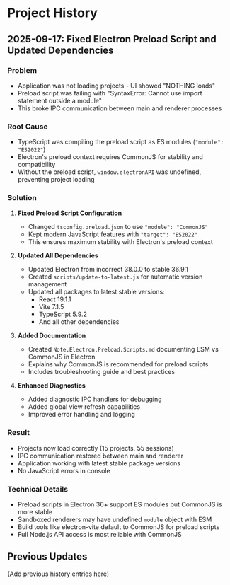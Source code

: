 # Project History

## 2025-09-17: Fixed Electron Preload Script and Updated Dependencies

### Problem
- Application was not loading projects - UI showed "NOTHING loads"
- Preload script was failing with "SyntaxError: Cannot use import statement outside a module"
- This broke IPC communication between main and renderer processes

### Root Cause
- TypeScript was compiling the preload script as ES modules (`"module": "ES2022"`)
- Electron's preload context requires CommonJS for stability and compatibility
- Without the preload script, `window.electronAPI` was undefined, preventing project loading

### Solution
1. **Fixed Preload Script Configuration**
   - Changed `tsconfig.preload.json` to use `"module": "CommonJS"`
   - Kept modern JavaScript features with `"target": "ES2022"`
   - This ensures maximum stability with Electron's preload context

2. **Updated All Dependencies**
   - Updated Electron from incorrect 38.0.0 to stable 36.9.1
   - Created `scripts/update-to-latest.js` for automatic version management
   - Updated all packages to latest stable versions:
     - React 19.1.1
     - Vite 7.1.5
     - TypeScript 5.9.2
     - And all other dependencies

3. **Added Documentation**
   - Created `Note.Electron.Preload.Scripts.md` documenting ESM vs CommonJS in Electron
   - Explains why CommonJS is recommended for preload scripts
   - Includes troubleshooting guide and best practices

4. **Enhanced Diagnostics**
   - Added diagnostic IPC handlers for debugging
   - Added global view refresh capabilities
   - Improved error handling and logging

### Result
- Projects now load correctly (15 projects, 55 sessions)
- IPC communication restored between main and renderer
- Application working with latest stable package versions
- No JavaScript errors in console

### Technical Details
- Preload scripts in Electron 36+ support ES modules but CommonJS is more stable
- Sandboxed renderers may have undefined `module` object with ESM
- Build tools like electron-vite default to CommonJS for preload scripts
- Full Node.js API access is most reliable with CommonJS

## Previous Updates
(Add previous history entries here)